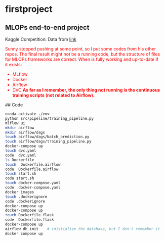 # firstproject
## MLOPs end-to-end project
Kaggle Competition: Data from [link](https://www.kaggle.com/competitions/playground-series-s3e8/data?select=sample_submission.csv)

<font color='red'>
Sunny stopped pushing at some point, so I put some codes from his other repos. The final result might not be a running code, but the structure of files for MLOPs frameworks are correct.
When is fully working and up-to-date if it exists:

- MLflow
- Docker
- Airflow
- DVC
**As far as I remember, the only thing not running is the continuous training scripts (not related to Airflow).**
</font>
## Code

```bash
conda activate ./env
python src/pipeline/training_pipeline.py
mlflow ui
mkdir airflow
mkdir airflow/dags
touch airflow/dags/batch_prediction.py
touch airflow/dags/training_pipeline.py
docker-compose up
touch dvc.yaml
code  dvc.yaml
ls Dockerfile
touch  Dockerfile.airflow
code  Dockerfile.airflow
touch start.sh
code start.sh
touch docker-compose.yaml
code  docker-compose.yaml
docker images
touch .dockerignore
code .dockerignore
docker-compose up
docker-compose up
touch Dockerfile.flask
code  Dockerfile.flask
docker-compose up
airflow db init    # inistialize the database, but I don't remember it was necessary in this project, still sunny used it maybe for illustration.
docker compose up
```